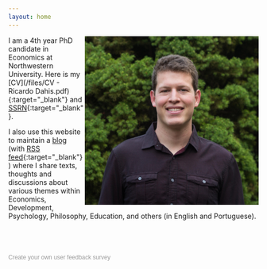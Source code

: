 ```yaml
---
layout: home
---
```


<img src="./files/profile.jpg" alt="profile" style="width: 350px;" align="right"  />

I am a 4th year PhD candidate in Economics at Northwestern University. Here is my [CV](/files/CV - Ricardo Dahis.pdf){:target="_blank"} and [SSRN](https://ssrn.com/author=2786164){:target="_blank"}.

I also use this website to maintain a [blog](blog) (with [RSS feed](./feed.xml){:target="_blank"}) where I share texts, thoughts and discussions about various themes within Economics, Development, Psychology, Philosophy, Education, and others (in English and Portuguese).

<br>

<br>

<br>
<script>(function(t,e,s,n){var o,a,c;t.SMCX=t.SMCX||[],e.getElementById(n)||(o=e.getElementsByTagName(s),a=o[o.length-1],c=e.createElement(s),c.type="text/javascript",c.async=!0,c.id=n,c.src=["https:"===location.protocol?"https://":"http://","widget.surveymonkey.com/collect/website/js/tRaiETqnLgj758hTBazgdx2HZVspFTZ2N_2BM30JYOsvyq81VULfn_2B_2BfEbQaHlv2cr.js"].join(""),a.parentNode.insertBefore(c,a))})(window,document,"script","smcx-sdk");</script><a style="font: 12px Helvetica, sans-serif; color: #999; text-decoration: none;" href=https://www.surveymonkey.com> Create your own user feedback survey </a>
